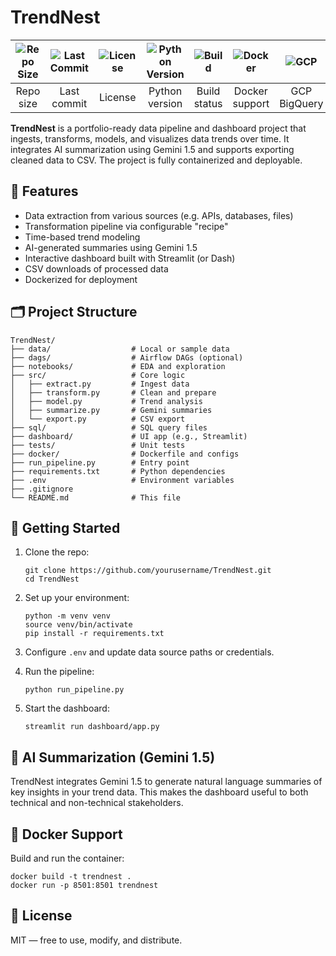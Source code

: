 # TrendNest

| ![Repo Size](https://img.shields.io/github/repo-size/Peippo1/TrendNest) | ![Last Commit](https://img.shields.io/github/last-commit/Peippo1/TrendNest) | ![License](https://img.shields.io/github/license/Peippo1/TrendNest) | ![Python Version](https://img.shields.io/badge/python-3.10%2B-blue) | ![Build](https://img.shields.io/badge/build-passing-brightgreen) | ![Docker](https://img.shields.io/badge/docker-ready-blue) | ![GCP](https://img.shields.io/badge/GCP-BigQuery-informational) | ![Gemini](https://img.shields.io/badge/Gemini-1.5_AI-yellow) | ![Streamlit](https://img.shields.io/badge/Streamlit-App-ff4b4b?logo=streamlit&logoColor=white) |
|:------------------------------------------------------------------------:|:-----------------------------------------------------------------------------:|:--------------------------------------------------------------------:|:------------------------------------------------------------------:|:--------------------------------------------------------------:|:--------------------------------------------------------:|:----------------------------------------------------:|:--------------------------------------------------:|:--------------------------------------------------:|
| Repo size                                                               | Last commit                                                                  | License                                                              | Python version                                                    | Build status                                                  | Docker support                                        | GCP BigQuery                                         | Gemini AI summarization                           | Streamlit App                                    |

**TrendNest** is a portfolio-ready data pipeline and dashboard project that ingests, transforms, models, and visualizes data trends over time. It integrates AI summarization using Gemini 1.5 and supports exporting cleaned data to CSV. The project is fully containerized and deployable.

## 🔧 Features

- Data extraction from various sources (e.g. APIs, databases, files)
- Transformation pipeline via configurable "recipe"
- Time-based trend modeling
- AI-generated summaries using Gemini 1.5
- Interactive dashboard built with Streamlit (or Dash)
- CSV downloads of processed data
- Dockerized for deployment

## 🗂 Project Structure

```
TrendNest/
├── data/                  # Local or sample data
├── dags/                  # Airflow DAGs (optional)
├── notebooks/             # EDA and exploration
├── src/                   # Core logic
│   ├── extract.py         # Ingest data
│   ├── transform.py       # Clean and prepare
│   ├── model.py           # Trend analysis
│   ├── summarize.py       # Gemini summaries
│   └── export.py          # CSV export
├── sql/                   # SQL query files
├── dashboard/             # UI app (e.g., Streamlit)
├── tests/                 # Unit tests
├── docker/                # Dockerfile and configs
├── run_pipeline.py        # Entry point
├── requirements.txt       # Python dependencies
├── .env                   # Environment variables
├── .gitignore
└── README.md              # This file
```

## 🚀 Getting Started

1. Clone the repo:
   ```
   git clone https://github.com/yourusername/TrendNest.git
   cd TrendNest
   ```

2. Set up your environment:
   ```
   python -m venv venv
   source venv/bin/activate
   pip install -r requirements.txt
   ```

3. Configure `.env` and update data source paths or credentials.

4. Run the pipeline:
   ```
   python run_pipeline.py
   ```

5. Start the dashboard:
   ```
   streamlit run dashboard/app.py
   ```

## 🧠 AI Summarization (Gemini 1.5)

TrendNest integrates Gemini 1.5 to generate natural language summaries of key insights in your trend data. This makes the dashboard useful to both technical and non-technical stakeholders.

## 🐳 Docker Support

Build and run the container:

```
docker build -t trendnest .
docker run -p 8501:8501 trendnest
```

## 📄 License

MIT — free to use, modify, and distribute.